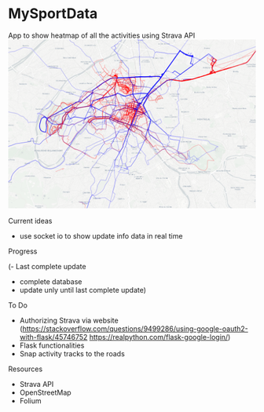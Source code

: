 # MySportData

App to show heatmap of all the activities using Strava API
![Heatmap](Screenshot.png)

Current ideas
- use socket io to show update info data in real time

Progress

(- Last complete update
- complete database
- update unly until last complete update)


To Do
- Authorizing Strava via website (https://stackoverflow.com/questions/9499286/using-google-oauth2-with-flask/45746752
https://realpython.com/flask-google-login/)
- Flask functionalities
- Snap activity tracks to the roads

Resources
- Strava API
- OpenStreetMap
- Folium
